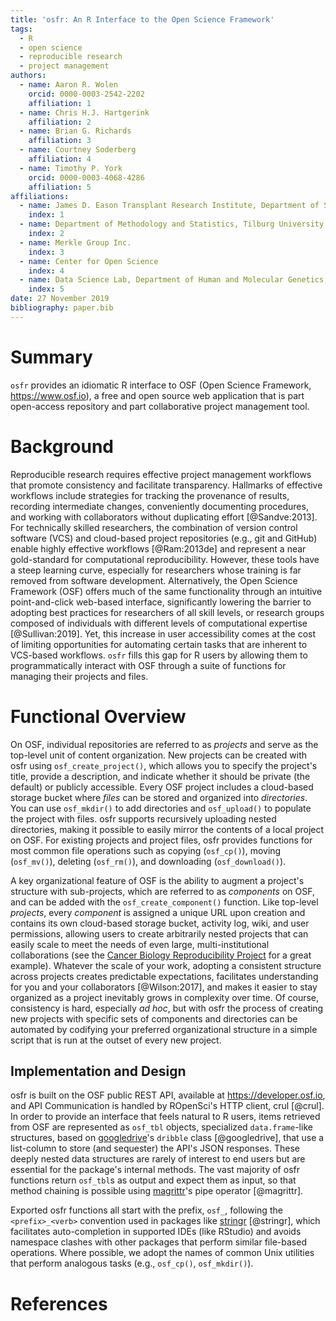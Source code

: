 ```yaml
---
title: 'osfr: An R Interface to the Open Science Framework'
tags:
  - R
  - open science
  - reproducible research
  - project management
authors:
  - name: Aaron R. Wolen
    orcid: 0000-0003-2542-2202
    affiliation: 1
  - name: Chris H.J. Hartgerink
    affiliation: 2
  - name: Brian G. Richards
    affiliation: 3
  - name: Courtney Soderberg
    affiliation: 4
  - name: Timothy P. York
    orcid: 0000-0003-4068-4286
    affiliation: 5
affiliations:
  - name: James D. Eason Transplant Research Institute, Department of Surgery, University of Tennessee Health Science Center
    index: 1
  - name: Department of Methodology and Statistics, Tilburg University
    index: 2
  - name: Merkle Group Inc.
    index: 3
  - name: Center for Open Science
    index: 4
  - name: Data Science Lab, Department of Human and Molecular Genetics, Virginia Commonwealth University
    index: 5
date: 27 November 2019
bibliography: paper.bib
---
```


# Summary

`osfr` provides an idiomatic R interface to OSF (Open Science Framework, https://www.osf.io), a free and open source web application that is part open-access repository and part collaborative project management tool.

# Background

Reproducible research requires effective project management workflows that promote consistency and facilitate transparency. Hallmarks of effective workflows include strategies for tracking the provenance of results, recording intermediate changes, conveniently documenting procedures, and working with collaborators without duplicating effort [@Sandve:2013]. For technically skilled researchers, the combination of version control software (VCS) and cloud-based project repositories (e.g., git and GitHub) enable highly effective workflows [@Ram:2013de] and represent a near gold-standard for computational reproducibility. However, these tools have a steep learning curve, especially for researchers whose training is far removed from software development. Alternatively, the Open Science Framework (OSF) offers much of the same functionality through an intuitive point-and-click web-based interface, significantly lowering the barrier to adopting best practices for researchers of all skill levels, or research groups composed of individuals with different levels of computational expertise [@Sullivan:2019]. Yet, this increase in user accessibility comes at the cost of limiting opportunities for automating certain tasks that are inherent to VCS-based workflows. `osfr` fills this gap for R users by allowing them to programmatically interact with OSF through a suite of functions for managing their projects and files.

# Functional Overview

On OSF, individual repositories are referred to as *projects* and serve as the top-level unit of content organization. New projects can be created with osfr using `osf_create_project()`, which allows you to specify the project's title, provide a description, and indicate whether it should be private (the default) or publicly accessible. Every OSF project includes a cloud-based storage bucket where *files* can be stored and organized into *directories*. You can use `osf_mkdir()` to add directories and `osf_upload()` to populate the project with files. osfr supports recursively uploading nested directories, making it possible to easily mirror the contents of a local project on OSF. For existing projects and project files, osfr provides functions for most common file operations such as copying (`osf_cp()`), moving (`osf_mv()`), deleting (`osf_rm()`), and downloading (`osf_download()`).

A key organizational feature of OSF is the ability to augment a project's structure with sub-projects, which are referred to as *components* on OSF, and can be added with the `osf_create_component()` function. Like top-level *projects*, every *component* is assigned a unique URL upon creation and contains its own cloud-based storage bucket, activity log, wiki, and user permissions, allowing users to create arbitrarily nested projects that can easily scale to meet the needs of even large, multi-institutional collaborations (see the [Cancer Biology Reproducibility Project][cbrp] for a great example). Whatever the scale of your work, adopting a consistent structure across projects creates predictable expectations, facilitates understanding for you and your collaborators [@Wilson:2017], and makes it easier to stay organized as a project inevitably grows in complexity over time. Of course, consistency is hard, especially *ad hoc*, but with osfr the process of creating new projects with specific sets of components and directories can be automated by codifying your preferred organizational structure in a simple script that is run at the outset of every new project.

## Implementation and Design

osfr is built on the OSF public REST API, available at https://developer.osf.io, and API Communication is handled by ROpenSci's HTTP client, crul [@crul]. In order to provide an interface that feels natural to R users, items retrieved from OSF are represented as `osf_tbl` objects, specialized `data.frame`-like structures, based on [googledrive][]'s `dribble` class [@googledrive], that use a list-column to store (and sequester) the API's JSON responses. These deeply nested data structures are rarely of interest to end users but are essential for the package's internal methods. The vast majority of osfr functions return `osf_tbl`s as output and expect them as input, so that method chaining is possible using [magrittr][]'s pipe operator [@magrittr].

Exported osfr functions all start with the prefix, `osf_`, following the `<prefix>_<verb>` convention used in packages like [stringr][] [@stringr], which facilitates auto-completion in supported IDEs (like RStudio) and avoids namespace clashes with other packages that perform similar file-based operations. Where possible, we adopt the names of common Unix utilities that perform analogous tasks (e.g., `osf_cp()`, `osf_mkdir()`).

# References

<!-- link -->
[cbrp]: https://osf.io/e81xl/ "Reproducibility Project: Cancer Biology"
[googledrive]: https://googledrive.tidyverse.org
[magrittr]: https://magrittr.tidyverse.org
[stringr]: https://stringr.tidyverse.org